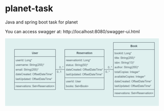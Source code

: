 # planet-task
Java and spring boot task for planet 

You can access swagger at: http://localhost:8080/swagger-ui.html

![img.png](img.png)